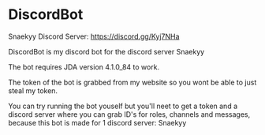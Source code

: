 # DiscordBot
Snaekyy Discord Server: https://discord.gg/Kyj7NHa

DiscordBot is my discord bot for the discord server Snaekyy

The bot requires JDA version 4.1.0_84 to work.

The token of the bot is grabbed from my website so you wont be able to just steal my token.

You can try running the bot youself but you'll neet to get a token and a discord server where you can grab ID's for roles, channels and messages, because this bot is made for 1 discord server: Snaekyy
